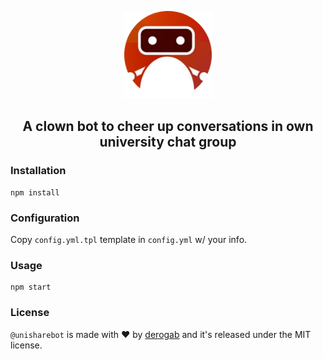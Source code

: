 <p align="center">
  <img src="./assets/icon.png" width="140px">
</p>
<h2 align="center">A clown bot to cheer up conversations in own university chat group</h2>

### Installation
```
npm install
```

### Configuration
Copy `config.yml.tpl` template in `config.yml` w/ your info.

### Usage
```
npm start
```

### License
`@unisharebot` is made with ♥  by [derogab](https://github.com/derogab) and it's released under the MIT license.
